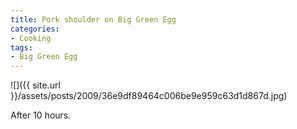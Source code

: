 ```yaml
---
title: Pork shoulder on Big Green Egg
categories:
- Cooking
tags:
- Big Green Egg
---
```


![]({{ site.url }}/assets/posts/2009/36e9df89464c006be9e959c63d1d867d.jpg)
  



After 10 hours.
